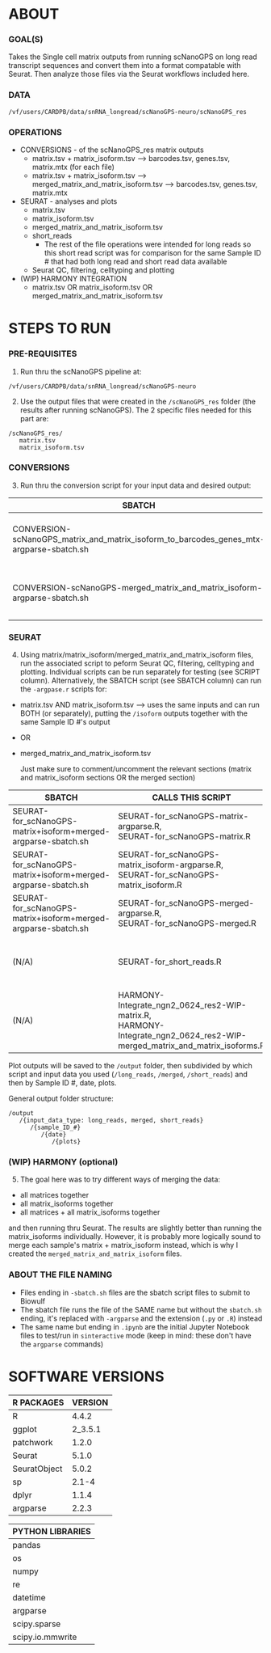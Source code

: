 # ABOUT

### GOAL(S)

Takes the Single cell matrix outputs from running scNanoGPS on long read transcript sequences and convert them into a format compatable with Seurat. Then analyze those files via the Seurat workflows included here.

### DATA

`/vf/users/CARDPB/data/snRNA_longread/scNanoGPS-neuro/scNanoGPS_res`

### OPERATIONS

- CONVERSIONS - of the scNanoGPS_res matrix outputs
  - matrix.tsv + matrix_isoform.tsv --> barcodes.tsv, genes.tsv, matrix.mtx (for each file)
  - matrix.tsv + matrix_isoform.tsv --> merged_matrix_and_matrix_isoform.tsv --> barcodes.tsv, genes.tsv, matrix.mtx
- SEURAT - analyses and plots
  - matrix.tsv
  - matrix_isoform.tsv
  - merged_matrix_and_matrix_isoform.tsv
  - short_reads
    - The rest of the file operations were intended for long reads so this short read script was for comparison for the same Sample ID # that had both long read and short read data available
  - Seurat QC, filtering, celltyping and plotting
- (WIP) HARMONY INTEGRATION
  - matrix.tsv OR matrix_isoform.tsv OR merged_matrix_and_matrix_isoform.tsv

# STEPS TO RUN

### PRE-REQUISITES

1) Run thru the scNanoGPS pipeline at:

```text
/vf/users/CARDPB/data/snRNA_longread/scNanoGPS-neuro
```

2) Use the output files that were created in the `/scNanoGPS_res` folder (the results after running scNanoGPS). The 2 specific files needed for this part are:

```text
/scNanoGPS_res/
   matrix.tsv
   matrix_isoform.tsv
```

### CONVERSIONS

3) Run thru the conversion script for your input data and desired output:


| SBATCH                                                                                  | CALLS THIS SCRIPT                                                                | INPUT(S)                            | OUTPUT(S)                                                                                                |
| ----------------------------------------------------------------------------------------- | ---------------------------------------------------------------------------------- | ------------------------------------- | :--------------------------------------------------------------------------------------------------------- |
| CONVERSION-scNanoGPS_matrix_and_matrix_isoform_to_barcodes_genes_mtx-argparse-sbatch.sh | CONVERSION-scNanoGPS_matrix_and_matrix_isoform_to_barcodes_genes_mtx-argparse.py | matrix.tsv,<br />matrix_isoform.tsv | (For each input file:)<br />barcodes.tsv, <br />genes.tsv, <br />matrix.mtx, <br />id.txt                |
| CONVERSION-scNanoGPS-merged_matrix_and_matrix_isoform-argparse-sbatch.sh                 | CONVERSION-scNanoGPS-merged_matrix_and_matrix_isoform-argparse.py                 | matrix.tsv,<br />matrix_isoform.tsv | merged_matrix_and_matrix_isoform.tsv,<br />barcodes.tsv, <br />genes.tsv, <br />matrix.mtx, <br />id.txt |

### SEURAT

4) Using matrix/matrix_isoform/merged_matrix_and_matrix_isoform files, run the associated script to peform Seurat QC, filtering, celltyping and plotting. Individual scripts can be run separately for testing (see SCRIPT column). Alternatively, the SBATCH script (see SBATCH column) can run the `-argpase.r` scripts for:

- matrix.tsv AND matrix_isoform.tsv --> uses the same inputs and can run BOTH (or separately), putting the `/isoform` outputs together with the same Sample ID #'s output
- OR
- merged_matrix_and_matrix_isoform.tsv

  Just make sure to comment/uncomment the relevant sections (matrix and matrix_isoform sections OR the merged section)


| SBATCH                                                        | CALLS THIS SCRIPT                                                                                                            | INPUT(S)                                                                                                                                                | OUTPUT(S)                                                                                             |
| --------------------------------------------------------------- | ------------------------------------------------------------------------------------------------------------------------------ | --------------------------------------------------------------------------------------------------------------------------------------------------------- | :------------------------------------------------------------------------------------------------------ |
| SEURAT-for_scNanoGPS-matrix+isoform+merged-argparse-sbatch.sh | SEURAT-for_scNanoGPS-matrix-argparse.R,<br />SEURAT-for_scNanoGPS-matrix.R                                                   | matrix.tsv,<br />id.txt                                                                                                                                 | `/output/long_reads/...` <br />log-{date_time}.txt, <br />(PLOTS), <br />{Seurat_object}.rds          |
| SEURAT-for_scNanoGPS-matrix+isoform+merged-argparse-sbatch.sh | SEURAT-for_scNanoGPS-matrix_isoform-argparse.R,<br />SEURAT-for_scNanoGPS-matrix_isoform.R                                   | matrix_isoform.tsv,<br />id.txt                                                                                                                         | `/output/long_reads/...` <br />log-{date_time}.txt, <br />(PLOTS), <br />{Seurat_object}.rds          |
| SEURAT-for_scNanoGPS-matrix+isoform+merged-argparse-sbatch.sh | SEURAT-for_scNanoGPS-merged-argparse.R,<br />SEURAT-for_scNanoGPS-merged.R                                                   | merged_matrix_and_matrix_isoform.tsv,<br />id.txt                                                                                                       | `/output/merged/...` <br />log-{date_time}.txt, <br />(PLOTS), <br />{Seurat_object}.rds              |
| (N/A)                                                         | SEURAT-for_short_reads.R                                                                                                     | (Arc Cellranger output folder:)<br />filtered_feature_bc_matrix.h5 <br />(FULL celltype marker list) <br />(Folder of individual celltype marker lists) | `/output/short_reads/...` <br />(PLOTS)                                                               |
| (N/A)                                                         | HARMONY-Integrate_ngn2_0624_res2-WIP-matrix.R,<br />HARMONY-Integrate_ngn2_0624_res2-WIP-merged_matrix_and_matrix_isoforms.R | (multiple:)<br />matrix.tsv, <br />matrix_isoform.tsv, <br />merged_matrix_and_matrix_isoform.tsv                                                       | `/output/merged/Harmony_integration/...` <br />log-{date_time}.txt, <br />{Seurat_object}.rds, <br /> |

Plot outputs will be saved to the `/output` folder, then subdivided by which script and input data you used (`/long_reads`, `/merged`, `/short_reads`) and then by Sample ID #, date, plots.

General output folder structure:

```text
/output
   /{input_data_type: long_reads, merged, short_reads}
      /{sample_ID_#}
         /{date}
            /{plots}

```

### (WIP) HARMONY (optional)

5) The goal here was to try different ways of merging the data:

- all matrices together
- all matrix_isoforms together
- all matrices + all matrix_isoforms together

and then running thru Seurat. The results are slightly better than running the matrix_isoforms individually. However, it is probably more logically sound to merge each sample's matrix + matrix_isoform instead, which is why I created the `merged_matrix_and_matrix_isoform` files.

### ABOUT THE FILE NAMING

- Files ending in `-sbatch.sh` files are the sbatch script files to submit to Biowulf
- The sbatch file runs the file of the SAME name but without the `sbatch.sh` ending, it's replaced with `-argparse` and the extension (`.py` or `.R`) instead
- The same name but ending in `.ipynb` are the initial Jupyter Notebook files to test/run in `sinteractive` mode (keep in mind: these don't have the `argparse` commands)

# SOFTWARE VERSIONS


| R PACKAGES   | VERSION |
| -------------- | --------- |
| R            | 4.4.2   |
| ggplot       | 2_3.5.1 |
| patchwork    | 1.2.0   |
| Seurat       | 5.1.0   |
| SeuratObject | 5.0.2   |
| sp           | 2.1-4   |
| dplyr        | 1.1.4   |
| argparse     | 2.2.3   |

| PYTHON LIBRARIES |
| ------------------ |
| pandas           |
| os               |
| numpy            |
| re               |
| datetime         |
| argparse         |
| scipy.sparse     |
| scipy.io.mmwrite |
